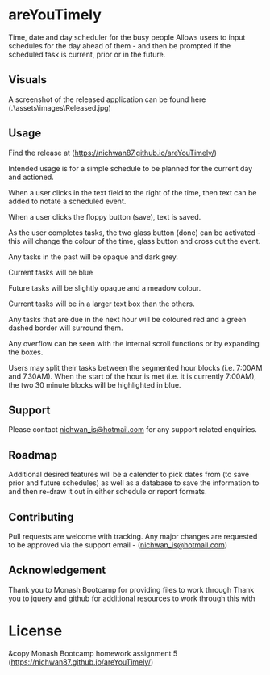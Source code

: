 # areYouTimely

Time, date and day scheduler for the busy people
Allows users to input schedules for the day ahead of them - and then be prompted if the scheduled task is current, prior or in the future.


## Visuals
A screenshot of the released application can be found here (.\assets\images\Released.jpg)

## Usage

Find the release at (https://nichwan87.github.io/areYouTimely/)

Intended usage is for a simple schedule to be planned for the current day and actioned.

When a user clicks in the text field to the right of the time, then text can be added to notate a scheduled event.

When a user clicks the floppy button (save), text is saved.

As the user completes tasks, the two glass button (done) can be activated - this will change the colour of the time, glass button and cross out the event.

Any tasks in the past will be opaque and dark grey.

Current tasks will be blue

Future tasks will be slightly opaque and a meadow colour.

Current tasks will be in a larger text box than the others.

Any tasks that are due in the next hour will be coloured red and a green dashed border will surround them.

Any overflow can be seen with the internal scroll functions or by expanding the boxes.

Users may split their tasks between the segmented hour blocks (i.e. 7:00AM and 7.30AM). When the start of the hour is met (i.e. it is currently 7:00AM), the two 30 minute blocks will be highlighted in blue.

## Support
Please contact nichwan_is@hotmail.com for any support related enquiries.

## Roadmap
Additional desired features will be a calender to pick dates from (to save prior and future schedules) as well as a database to save the information to and then re-draw it out in either schedule or report formats.

## Contributing
Pull requests are welcome with tracking. Any major changes are requested to be approved via the support email - (nichwan_is@hotmail.com)

## Acknowledgement
Thank you to Monash Bootcamp for providing files to work through
Thank you to jquery and github for additional resources to work through this with

# License
&copy Monash Bootcamp homework assignment 5
(https://nichwan87.github.io/areYouTimely/)
